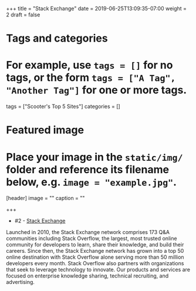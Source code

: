 +++
title = "Stack Exchange"
date = 2019-06-25T13:09:35-07:00
weight = 2
draft = false

# Tags and categories
# For example, use `tags = []` for no tags, or the form `tags = ["A Tag", "Another Tag"]` for one or more tags.
tags = ["Scooter's Top 5 Sites"]
categories = []

# Featured image
# Place your image in the `static/img/` folder and reference its filename below, e.g. `image = "example.jpg"`.
[header]
image = ""
caption = ""

+++
- \#2 - [Stack Exchange](https://stackexchange.com/sites#)


Launched in 2010, the Stack Exchange network comprises 173 Q&A communities including Stack Overflow, the largest, most trusted online community for developers to learn, share their knowledge, and build their careers. Since then, the Stack Exchange network has grown into a top 50 online destination with Stack Overflow alone serving more than 50 million developers every month. Stack Overflow also partners with organizations that seek to leverage technology to innovate. Our products and services are focused on enterprise knowledge sharing, technical recruiting, and advertising.
